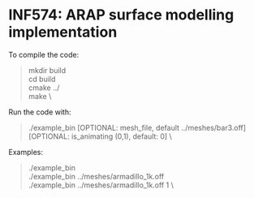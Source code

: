 # INF574: ARAP surface modelling implementation

To compile the code:

> mkdir build \
> cd build \
> cmake ../ \
> make \

Run the code with:
> ./example_bin [OPTIONAL: mesh_file, default ../meshes/bar3.off] [OPTIONAL: is_animating (0,1), default: 0] \

Examples:
> ./example_bin \
> ./example_bin ../meshes/armadillo_1k.off \
> ./example_bin ../meshes/armadillo_1k.off 1 \

